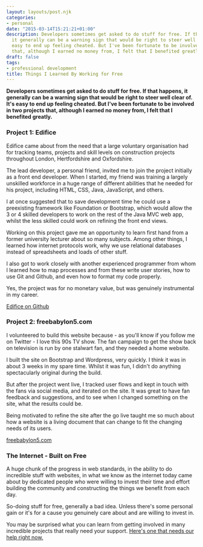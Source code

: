 ```yaml
---
layout: layouts/post.njk
categories:
- personal
date: "2015-03-14T15:21:21+01:00"
description: Developers sometimes get asked to do stuff for free. If that happens,
  it generally can be a warning sign that would be right to steer well clear of. It's
  easy to end up feeling cheated. But I've been fortunate to be involved in two projects
  that, although I earned no money from, I felt that I benefited greatly.
draft: false
tags:
- professional development
title: Things I Learned By Working for Free
---
```


**Developers sometimes get asked to do stuff for free. If that happens, it generally can be a warning sign that would be right to steer well clear of. It's easy to end up feeling cheated. But I've been fortunate to be involved in two projects that, although I earned no money from, I felt that I benefited greatly.**

### Project 1: Edifice

Edifice came about from the need that a large voluntary organisation had for tracking teams, projects and skill levels on construction projects throughout London, Hertfordshire and Oxfordshire.

The lead developer, a personal friend, invited me to join the project initially as a front end developer. When I started, my friend was training a largely unskilled workforce in a huge range of different abilities that he needed for his project, including HTML, CSS, Java, JavaScript, and others.

I at once suggested that to save development time he could use a preexisting framework like Foundation or Bootstrap, which would allow the 3 or 4 skilled developers to work on the rest of the Java MVC web app, whilst the less skilled could work on refining the front end views.

Working on this project gave me an opportunity to learn first hand from a former university lecturer about so many subjects. Among other things, I learned how internet protocols work, why we use relational databases instead of spreadsheets and loads of other stuff.

I also got to work closely with another experienced programmer from whom I learned how to map processes and from these write user stories, how to use Git and Github, and even how to format my code properly.

Yes, the project was for no monetary value, but was genuinely instrumental in my career.

[Edifice on Github](https://github.com/RBC1B/ROMS "The Edifice Project on GitHub")

### Project 2: freebabylon5.com

I volunteered to build this website because - as you'll know if you follow me on Twitter - I love this 90s TV show. The fan campaign to get the show back on television is run by one stalwart fan, and they needed a home website.

I built the site on Bootstrap and Wordpress, very quickly. I think it was in about 3 weeks in my spare time. Whilst it was fun, I didn't do anything spectacularly original during the build.

But after the project went live, I tracked user flows and kept in touch with the fans via social media, and iterated on the site. It was great to have fan feedback and suggestions, and to see when I changed something on the site, what the results could be.

Being motivated to refine the site after the go live taught me so much about how a website is a living document that can change to fit the changing needs of its users.

[freebabylon5.com](https://freebabylon5.com "freebabylon5.com")

### The Internet - Built on Free

A huge chunk of the progress in web standards, in the ability to do incredible stuff with websites, in what we know as the internet today came about by dedicated people who were willing to invest their time and effort building the community and constructing the things we benefit from each day.

So-doing stuff for free, generally a bad idea. Unless there's some personal gain or it's for a cause you genuinely care about and are willing to invest in.

You may be surprised what you can learn from getting involved in many incredible projects that really need your support. [Here's one that needs our help right now.](https://github.com/sass/libsass "C Implementation of Sass on Github")
